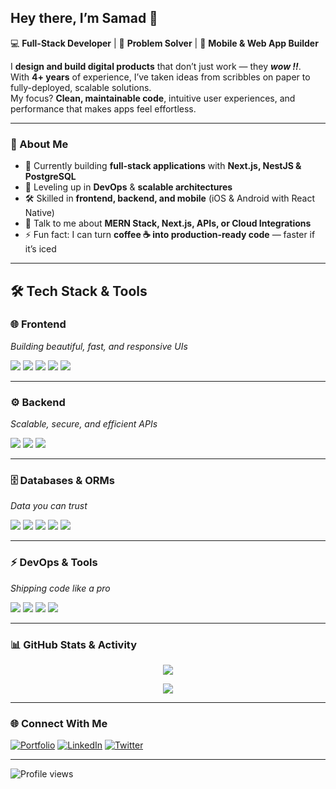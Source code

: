 ## Hey there, I’m Samad 👋

💻 **Full-Stack Developer** | 🚀 **Problem Solver** | 📱 **Mobile & Web App Builder**  

I **design and build digital products** that don’t just work — they _**wow !!**_.  
With **4+ years** of experience, I’ve taken ideas from scribbles on paper to fully-deployed, scalable solutions.  
My focus? **Clean, maintainable code**, intuitive user experiences, and performance that makes apps feel effortless.  

---

### 🚀 About Me
- 🔭 Currently building **full-stack applications** with **Next.js, NestJS & PostgreSQL**
- 🌱 Leveling up in **DevOps** & **scalable architectures**
- 🛠 Skilled in **frontend, backend, and mobile** (iOS & Android with React Native)
- 💬 Talk to me about **MERN Stack, Next.js, APIs, or Cloud Integrations**
- ⚡ Fun fact: I can turn **coffee ☕ into production-ready code** — faster if it’s iced 

---

## 🛠 Tech Stack & Tools  


### 🌐 Frontend  
*Building beautiful, fast, and responsive UIs*  
<p align="left">
  <img src="https://img.shields.io/badge/React-20232A?style=for-the-badge&logo=react&logoColor=61DAFB" />
  <img src="https://img.shields.io/badge/Next.js-000000?style=for-the-badge&logo=nextdotjs&logoColor=white" />
  <img src="https://img.shields.io/badge/React_Native-20232A?style=for-the-badge&logo=react&logoColor=61DAFB" />
  <img src="https://img.shields.io/badge/Zustand-000000?style=for-the-badge&logo=zustand&logoColor=white" />
  <img src="https://img.shields.io/badge/Tailwind_CSS-38B2AC?style=for-the-badge&logo=tailwind-css&logoColor=white" />
</p>

---

### ⚙️ Backend  
*Scalable, secure, and efficient APIs*  
<p align="left">
  <img src="https://img.shields.io/badge/Node.js-339933?style=for-the-badge&logo=nodedotjs&logoColor=white" />
  <img src="https://img.shields.io/badge/NestJS-E0234E?style=for-the-badge&logo=nestjs&logoColor=white" />
  <img src="https://img.shields.io/badge/Express-000000?style=for-the-badge&logo=express&logoColor=white" />
</p>

---

### 🗄 Databases & ORMs  
*Data you can trust*  
<p align="left">
  <img src="https://img.shields.io/badge/MongoDB-47A248?style=for-the-badge&logo=mongodb&logoColor=white" />
  <img src="https://img.shields.io/badge/PostgreSQL-4169E1?style=for-the-badge&logo=postgresql&logoColor=white" />
  <img src="https://img.shields.io/badge/Prisma-2D3748?style=for-the-badge&logo=prisma&logoColor=white" />
  <img src="https://img.shields.io/badge/Drizzle-FFD43B?style=for-the-badge&logo=drizzle&logoColor=black" />
  <img src="https://img.shields.io/badge/Supabase-3FCF8E?style=for-the-badge&logo=supabase&logoColor=white" />
</p>

---

### ⚡ DevOps & Tools  
*Shipping code like a pro*  
<p align="left">
  <img src="https://img.shields.io/badge/Docker-2496ED?style=for-the-badge&logo=docker&logoColor=white" />
  <img src="https://img.shields.io/badge/JavaScript-F7DF1E?style=for-the-badge&logo=javascript&logoColor=black" />
  <img src="https://img.shields.io/badge/TypeScript-007ACC?style=for-the-badge&logo=typescript&logoColor=white" />
  <img src="https://img.shields.io/badge/Python-3776AB?style=for-the-badge&logo=python&logoColor=white" />
</p>


---

### 📊 GitHub Stats & Activity

<p align="center">
  <img src="https://github-readme-stats.vercel.app/api?username=thesamadazeez&show_icons=true&theme=tokyonight&count_private=true" />
</p>

<p align="center">
    <img src="https://github-readme-stats.vercel.app/api/top-langs/?username=thesamadazeez&layout=compact&theme=tokyonight" />
</p>

---

### 🌐 Connect With Me  
[![Portfolio](https://img.shields.io/badge/Portfolio-000?style=for-the-badge&logo=About.me&logoColor=white)](https://github.com/TheSamadAzeez) [![LinkedIn](https://img.shields.io/badge/LinkedIn-0077B5?style=for-the-badge&logo=linkedin&logoColor=white)](https://github.com/TheSamadAzeez) [![Twitter](https://img.shields.io/badge/Twitter-1DA1F2?style=for-the-badge&logo=twitter&logoColor=white)](https://github.com/TheSamadAzeez)  

---

![Profile views](https://komarev.com/ghpvc/?username=thesamadazeez&color=blue&style=flat-square)
